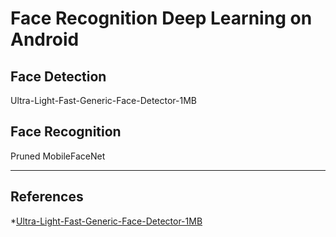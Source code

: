 # Face Recognition Deep Learning on Android

## Face Detection
Ultra-Light-Fast-Generic-Face-Detector-1MB

## Face Recognition
Pruned MobileFaceNet

- - - 
## References
*[Ultra-Light-Fast-Generic-Face-Detector-1MB](https://github.com/Linzaer/Ultra-Light-Fast-Generic-Face-Detector-1MB)